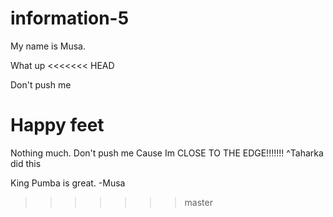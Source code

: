 # information-5

My name is Musa.

What up
<<<<<<< HEAD

Don't push me

Happy feet
=======
Nothing much.
Don't push me
Cause Im CLOSE TO THE EDGE!!!!!!!
^Taharka did this

King Pumba is great.
-Musa
>>>>>>> master

